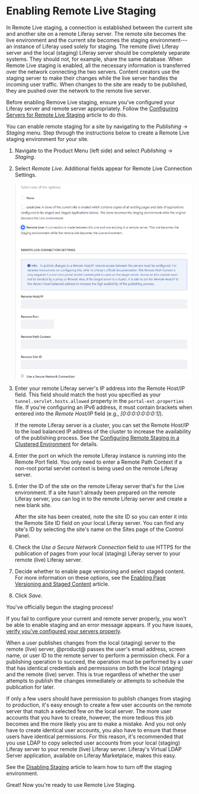 # Enabling Remote Live Staging

In Remote Live staging, a connection is established between the current site and
another site on a remote Liferay server. The remote site becomes the live
environment and the current site becomes the staging environment---an instance
of Liferay used solely for staging. The remote (live) Liferay server and the
local (staging) Liferay server should be completely separate systems. They
should not, for example, share the same database. When Remote Live staging is
enabled, all the necessary information is transferred over the network
connecting the two servers. Content creators use the staging server to make
their changes while the live server handles the incoming user traffic. When
changes to the site are ready to be published, they are pushed over the network
to the remote live server. 

Before enabling Remove Live staging, ensure you've configured your Liferay
server and remote server appropriately. Follow the
[Configuring Servers for Remote Live Staging](/docs/7-2/user/-/knowledge_base/user/configuring-servers-for-remote-live-staging)
article to do this.

You can enable remote staging for a site by navigating to the *Publishing*
&rarr; *Staging* menu. Step through the instructions below to create a Remote
Live staging environment for your site. 

1.  Navigate to the Product Menu (left side) and select *Publishing* &rarr;
    *Staging*.

2.  Select *Remote Live*. Additional fields appear for Remote Live Connection
    Settings.

    ![Figure 1: After your remote Liferay server and local Liferay server have been configured to communicate with each other, you have to specify a few Remote Live connection settings.](../../../../images/remote-live-staging-settings.png)

3.  Enter your remote Liferay server's IP address into the Remote Host/IP field.
    This field should match the host you specified as your
    `tunnel.servlet.hosts.allowed` property in the `portal-ext.properties` file.
    If you're configuring an IPv6 address, it must contain brackets when entered
    into the *Remote Host/IP* field (e.g., *[0:0:0:0:0:0:0:1]*).

    If the remote Liferay server is a cluster, you can set the Remote Host/IP to
    the load balanced IP address of the cluster to increase the availability of
    the publishing process. See the
    [Configuring Remote Staging in a Clustered Environment](/docs/7-2/user/-/knowledge_base/user/configuring-remote-staging-in-a-clustered-environment)
    for details.

4.  Enter the port on which the remote Liferay instance is running into the
    Remote Port field. You only need to enter a Remote Path Context if a
    non-root portal servlet context is being used on the remote Liferay server.

5.  Enter the ID of the site on the remote Liferay server that's for the Live
    environment. If a site hasn't already been prepared on the remote Liferay
    server, you can log in to the remote Liferay server and create a new blank
    site.

    After the site has been created, note the site ID so you can enter it into
    the Remote Site ID field on your local Liferay server. You can find any
    site's ID by selecting the site's name on the Sites page of the Control
    Panel.
 
6.  Check the *Use a Secure Network Connection* field to use HTTPS for the
    publication of pages from your local (staging) Liferay server to your remote
    (live) Liferay server.

7.  Decide whether to enable page versioning and select staged content. For more
    information on these options, see the
    [Enabling Page Versioning and Staged Content](/docs/7-2/user/-/knowledge_base/user/enabling-page-versioning-and-staged-content)
    article.

8.  Click *Save*.

You've officially begun the staging process!

If you fail to configure your current and remote server properly, you won't be
able to enable staging and an error message appears. If you have issues,
[verify you've configured your servers properly](/docs/7-2/user/-/knowledge_base/user/configuring-servers-for-remote-live-staging).

When a user publishes changes from the local (staging) server to the remote
(live) server, @product@ passes the user's email address, screen name, or user
ID to the remote server to perform a permission check. For a publishing
operation to succeed, the operation must be performed by a user that has
identical credentials and permissions on both the local (staging) and the remote
(live) server. This is true regardless of whether the user attempts to publish
the changes immediately or attempts to schedule the publication for later.

If only a few users should have permission to publish changes from staging to
production, it's easy enough to create a few user accounts on the remote server
that match a selected few on the local server. The more user accounts that you
have to create, however, the more tedious this job becomes and the more likely
you are to make a mistake. And you not only have to create identical user
accounts, you also have to ensure that these users have identical permissions.
For this reason, it's recommended that you use LDAP to copy selected user
accounts from your local (staging) Liferay server to your remote (live) Liferay
server. Liferay's Virtual LDAP Server application, available on Liferay
Marketplace, makes this easy.

See the
[Disabling Staging](/docs/7-2/user/-/knowledge_base/user/disabling-staging)
article to learn how to turn off the staging environment.

Great! Now you're ready to use Remote Live Staging.
